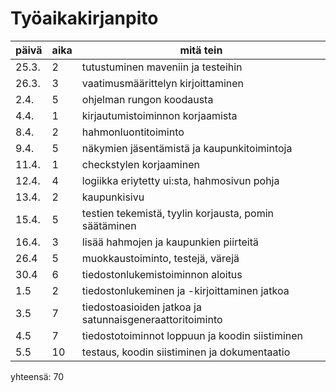 # Työaikakirjanpito
päivä | aika | mitä tein
----- | ---- | ---------
25.3. | 2 | tutustuminen maveniin ja testeihin
26.3. | 3 | vaatimusmäärittelyn kirjoittaminen
2.4. | 5 | ohjelman rungon koodausta
4.4. | 1 | kirjautumistoiminnon korjaamista
8.4. | 2 | hahmonluontitoiminto
9.4. | 5 | näkymien jäsentämistä ja kaupunkitoimintoja
11.4. | 1 | checkstylen korjaaminen
12.4. | 4 | logiikka eriytetty ui:sta, hahmosivun pohja
13.4. | 2 | kaupunkisivu
15.4. | 5 | testien tekemistä, tyylin korjausta, pomin säätäminen
16.4. | 3 | lisää hahmojen ja kaupunkien piirteitä
26.4 | 5 | muokkaustoiminto, testejä, värejä
30.4 | 6 | tiedostonlukemistoiminnon aloitus
1.5 | 2 | tiedostonlukeminen ja -kirjoittaminen jatkoa
3.5 | 7 | tiedostoasioiden jatkoa ja satunnaisgeneraattoritoiminto
4.5 | 7 | tiedostotoiminnot loppuun ja koodin siistiminen
5.5 | 10 | testaus, koodin siistiminen ja dokumentaatio

yhteensä: 70
